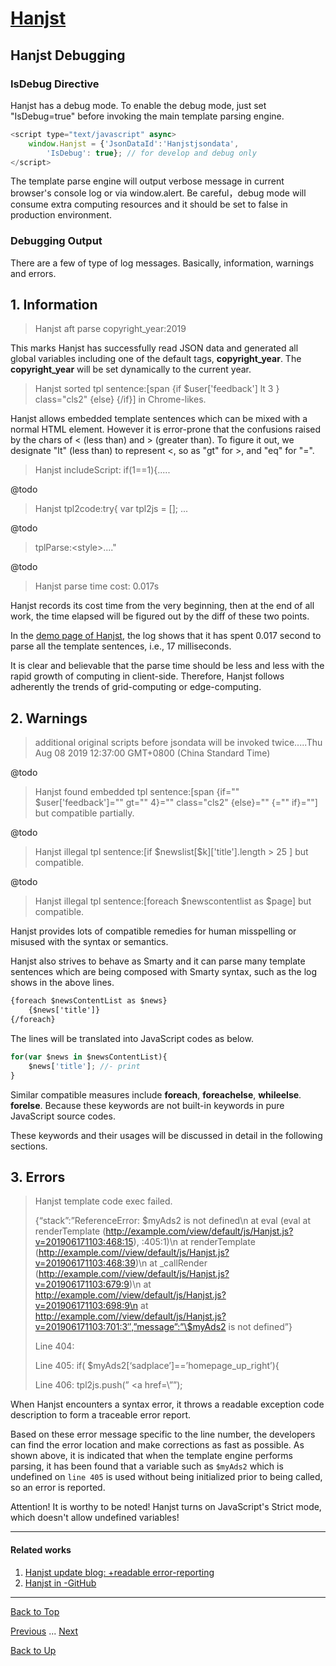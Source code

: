 # [Hanjst](/hanjst/index)
## Hanjst Debugging
### IsDebug Directive
Hanjst has a debug mode.
To enable the debug mode, just set "IsDebug=true" before invoking the main template parsing engine.

```javascript
<script type="text/javascript" async>
    window.Hanjst = {'JsonDataId':'Hanjstjsondata', 
	    'IsDebug': true}; // for develop and debug only
</script>
```

The template parse engine will output verbose message in current browser's console log or via window.alert.
Be careful，debug mode will consume extra computing resources and it should be set to false in production environment.

 
### Debugging Output
There are a few of type of log messages. Basically, information, warnings and errors.

**1. Information**
--
>
>Hanjst aft parse copyright_year:2019
>

This marks Hanjst has successfully read JSON data and generated all global variables including one of the default tags, **copyright_year**. 
The **copyright_year** will be set dynamically to the current year.

>
>Hanjst sorted tpl sentence:[span {if \$user['feedback'] lt 3 } class="cls2" {else} {/if}] in Chrome-likes.
>

Hanjst allows embedded template sentences which can be mixed with a normal HTML element.
However it is error-prone that the confusions raised by the chars of < (less than) and > (greater than).
To figure it out, we designate "lt" (less than) to represent <, so as "gt" for >, and "eq" for "=". 

>
>Hanjst includeScript:	if(1==1){.....
>

@todo

>
>Hanjst tpl2code:try{ var tpl2js = []; ...
>

@todo

>
>tplParse:&lt;style>...."
>

@todo

>Hanjst parse time                 cost: 0.017s

Hanjst records its cost time from the very beginning, then at the end of all work, the time elapsed will be figured out by the diff of these two points.

In the [demo page of Hanjst]([https://ufqi.com/dev/hanjst/](https://ufqi.com/dev/hanjst/)), the log shows that it has spent 0.017 second to parse all the template sentences, i.e., 17 milliseconds.

 It is clear and believable that the parse time should be less and less with the rapid growth of computing in client-side. Therefore, Hanjst follows adherently the trends of grid-computing or edge-computing.  


**2. Warnings**
--
> 
> additional original scripts before jsondata will be invoked twice.....Thu Aug 08 2019 12:37:00 GMT+0800 (China Standard Time)
> 

@todo

>
>Hanjst found embedded tpl sentence:[span {if="" $user['feedback']="" gt="" 4}="" class="cls2" {else}="" {="" if}=""] but compatible partially.
>

@todo

>
>Hanjst illegal tpl sentence:[if \$newslist[$k]['title'].length > 25 ] but compatible.
>

@todo

>
>Hanjst illegal tpl sentence:[foreach $newscontentlist as $page] but compatible.
>

Hanjst provides lots of compatible remedies for human misspelling or misused with the syntax or semantics.

Hanjst also strives to behave as Smarty and it can parse many template sentences which are being composed with Smarty syntax, such as the log shows in the above lines.

```html
{foreach $newsContentList as $news}
	{$news['title']}
{/foreach}
```
The lines will be translated into JavaScript codes as below.

```javascript
for(var $news in $newsContentList){
	$news['title']; //- print 
}
```
Similar compatible measures include **foreach**, **foreachelse**, **whileelse**. **forelse**. Because these keywords are not built-in keywords in pure JavaScript source codes.

These keywords and their usages will be discussed in detail in the following sections. 


**3. Errors**
--
>
>Hanjst template code exec failed.
>
>{“stack”:”ReferenceError: \$myAds2 is not defined\n at eval (eval at renderTemplate (http://example.com/view/default/js/Hanjst.js?v=201906171103:468:15), :405:1)\n at renderTemplate (http://example.com//view/default/js/Hanjst.js?v=201906171103:468:39)\n at _callRender (http://example.com//view/default/js/Hanjst.js?v=201906171103:679:9)\n at http://example.com//view/default/js/Hanjst.js?v=201906171103:698:9\n at http://example.com//view/default/js/Hanjst.js?v=201906171103:701:3″,”message”:”\$myAds2 is not defined”}
>
>Line 404:
>
>Line 405: if( $myAds2[‘sadplace’]==’homepage_up_right’){
>
>Line 406: tpl2js.push(” <a href=\””);
>


When Hanjst encounters a syntax error, it throws a readable exception code description to form a traceable error report.

Based on these error message specific to the line number, the developers can find the error location and make corrections as fast as possible. As shown above, it is indicated that when the template engine performs parsing, it has been found that a variable such as `$myAds2` which is undefined on `line 405` is used without being initialized prior to being called, so an error is reported.

Attention! It is worthy to be noted! Hanjst turns on JavaScript's Strict mode, which doesn't allow undefined variables!

---
#### Related works
1. [Hanjst update blog: +readable error-reporting]([https://ufqi.com/blog/hanjst-error-reporting-innerloop-and-loadinglayer/](https://ufqi.com/blog/hanjst-error-reporting-innerloop-and-loadinglayer/))
2. [Hanjst in -GitHub]([https://github.com/wadelau/Hanjst](https://github.com/wadelau/Hanjst))


----
[Back to Top](/hanjst/hanjst-debug)

[Previous](./hanjst-config) ... [Next](./hanjst-syntax)

[Back to Up](/hanjst/index)
<!--stackedit_data:
eyJoaXN0b3J5IjpbLTEwMzkxMjI2NTUsMzE3Nzg3MDIsLTE1Mj
YzOTcyMjAsLTEwOTg1Mjc5MDgsLTU2NDI4MjQsMzk5OTU4OTEw
LC0xMDA0MzQ0NjI2LDIxODcwMTk1Niw3NzU4MTQ5MF19
-->